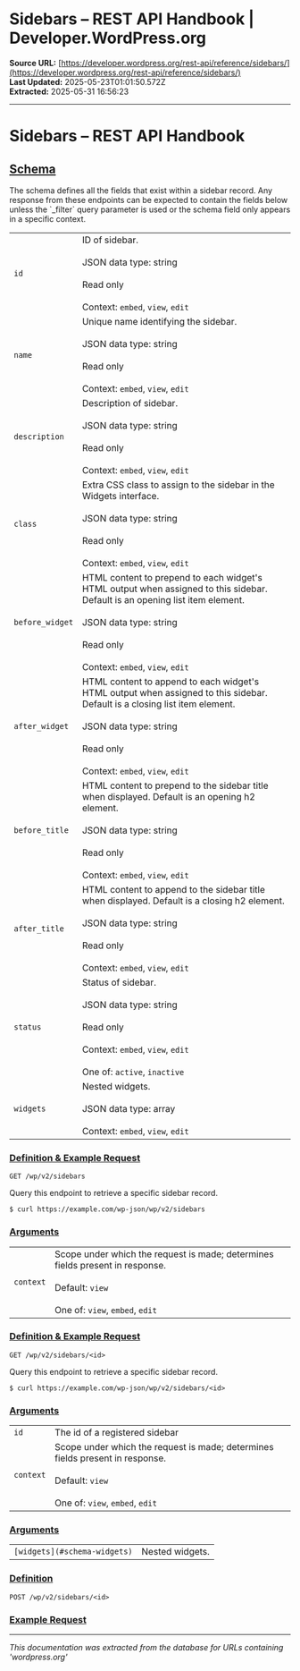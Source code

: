 # Sidebars – REST API Handbook | Developer.WordPress.org

**Source URL:** [https://developer.wordpress.org/rest-api/reference/sidebars/](https://developer.wordpress.org/rest-api/reference/sidebars/)  
**Last Updated:** 2025-05-23T01:01:50.572Z  
**Extracted:** 2025-05-31 16:56:23

---

# Sidebars – REST API Handbook

## [Schema](#schema)

The schema defines all the fields that exist within a sidebar record. Any response from these endpoints can be expected to contain the fields below unless the \`\_filter\` query parameter is used or the schema field only appears in a specific context.

|     |     |
| --- | --- |
| `id` | ID of sidebar.<br><br>JSON data type: string<br><br>Read only<br><br>Context: `embed`, `view`, `edit` |
| `name` | Unique name identifying the sidebar.<br><br>JSON data type: string<br><br>Read only<br><br>Context: `embed`, `view`, `edit` |
| `description` | Description of sidebar.<br><br>JSON data type: string<br><br>Read only<br><br>Context: `embed`, `view`, `edit` |
| `class` | Extra CSS class to assign to the sidebar in the Widgets interface.<br><br>JSON data type: string<br><br>Read only<br><br>Context: `embed`, `view`, `edit` |
| `before_widget` | HTML content to prepend to each widget's HTML output when assigned to this sidebar. Default is an opening list item element.<br><br>JSON data type: string<br><br>Read only<br><br>Context: `embed`, `view`, `edit` |
| `after_widget` | HTML content to append to each widget's HTML output when assigned to this sidebar. Default is a closing list item element.<br><br>JSON data type: string<br><br>Read only<br><br>Context: `embed`, `view`, `edit` |
| `before_title` | HTML content to prepend to the sidebar title when displayed. Default is an opening h2 element.<br><br>JSON data type: string<br><br>Read only<br><br>Context: `embed`, `view`, `edit` |
| `after_title` | HTML content to append to the sidebar title when displayed. Default is a closing h2 element.<br><br>JSON data type: string<br><br>Read only<br><br>Context: `embed`, `view`, `edit` |
| `status` | Status of sidebar.<br><br>JSON data type: string<br><br>Read only<br><br>Context: `embed`, `view`, `edit`<br><br>One of: `active`, `inactive` |
| `widgets` | Nested widgets.<br><br>JSON data type: array<br><br>Context: `embed`, `view`, `edit` |

### [Definition & Example Request](#definition-example-request)

`GET /wp/v2/sidebars`

Query this endpoint to retrieve a specific sidebar record.

`$ curl https://example.com/wp-json/wp/v2/sidebars`

### [Arguments](#arguments)

|     |     |
| --- | --- |
| `context` | Scope under which the request is made; determines fields present in response.<br><br>Default: `view`<br><br>One of: `view`, `embed`, `edit` |

### [Definition & Example Request](#definition-example-request-2)

`GET /wp/v2/sidebars/<id>`

Query this endpoint to retrieve a specific sidebar record.

`$ curl https://example.com/wp-json/wp/v2/sidebars/<id>`

### [Arguments](#arguments-2)

|     |     |
| --- | --- |
| `id` | The id of a registered sidebar |
| `context` | Scope under which the request is made; determines fields present in response.<br><br>Default: `view`<br><br>One of: `view`, `embed`, `edit` |

### [Arguments](#arguments-3)

|     |     |
| --- | --- |
| `[widgets](#schema-widgets)` | Nested widgets. |

### [Definition](#definition)

`POST /wp/v2/sidebars/<id>`

### [Example Request](#example-request)

---

*This documentation was extracted from the database for URLs containing 'wordpress.org'*
